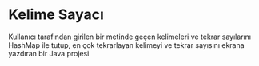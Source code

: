 # Kelime Sayacı

Kullanıcı tarafından girilen bir metinde geçen kelimeleri ve tekrar sayılarını HashMap ile tutup, en çok tekrarlayan kelimeyi ve tekrar sayısını ekrana yazdıran bir Java projesi